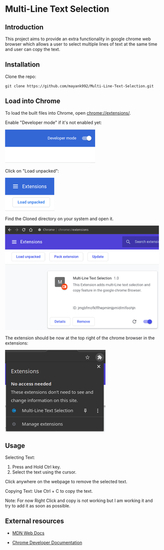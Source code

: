 # Multi-Line Text Selection

## Introduction

This project aims to provide an extra functionality in google chrome web browser which allows a user to select multiple lines of text at the same time and user can copy the text.

## Installation

Clone the repo:

```
git clone https://github.com/mayank992/Multi-Line-Text-Selection.git
```

## Load into Chrome

To load the built files into Chrome, open [chrome://extensions/](chrome://extensions/).

Enable "Developer mode" if it's not enabled yet:

![Developer Mode Checkbox](assets/dev_mode.png)

Click on "Load unpacked":

![Load Unpacked Button](assets/load_unpacked.png)

Find the Cloned directory on your system and open it.

![Extension Loaded](assets/ext_loaded.png)

The extension should be now at the top right of the chrome browser in the extensions:

![Extension](assets/ext.png)

## Usage

Selecting Text:

1. Press and Hold Ctrl key.
2. Select the text using the cursor.

Click anywhere on the webpage to remove the selected text.

Copying Text: Use Ctrl + C to copy the text.

Note: For now Right Click and copy is not working but I am working it and try to add it as soon as possible.

## External resources

- [MDN Web Docs](https://developer.mozilla.org/en-US/docs/Web)

- [Chrome Developer Documentation](https://developer.chrome.com/docs/extensions/mv2/devguide/)
